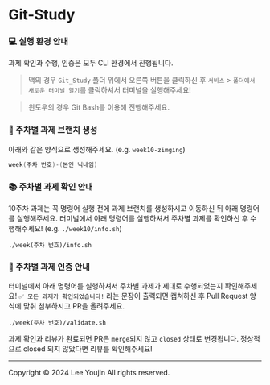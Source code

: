 # Git-Study
### 💻 실행 환경 안내
과제 확인과 수행, 인증은 모두 CLI 환경에서 진행됩니다.
> 맥의 경우 `Git_Study` 폴더 위에서 오른쪽 버튼을 클릭하신 후 `서비스` > `폴더에서 새로운 터미널 열기`를 클릭하셔서 터미널을 실행해주세요!

> 윈도우의 경우 Git Bash를 이용해 진행해주세요.

###  🌳 주차별 과제 브랜치 생성
아래와 같은 양식으로 생성해주세요. (e.g. `week10-zimging`)
```swift
week(주차 번호)-(본인 닉네임)
```

### 📚 주차별 과제 확인 안내
10주차 과제는 꼭 명령어 실행 전에 과제 브랜치를 생성하시고 이동하신 뒤 아래 명령어를 실행해주세요.
터미널에서 아래 명령어를 실행하셔서 주차별 과제를 확인하신 후 수행해주세요! (e.g. `./week10/info.sh`)
```
./week(주차 번호)/info.sh
```

### 💯 주차별 과제 인증 안내
터미널에서 아래 명령어를 실행하셔서 주차별 과제가 제대로 수행되었는지 확인해주세요!
`✅ 모든 과제가 확인되었습니다!` 라는 문장이 출력되면 캡쳐하신 후 Pull Request 양식에 맞춰 첨부하시고 PR을 올려주세요.
```
./week(주차 번호)/validate.sh
```
과제 확인과 리뷰가 완료되면 PR은 `merge`되지 않고 `closed` 상태로 변경됩니다.
정상적으로 closed 되지 않았다면 리뷰를 확인해주세요!

---
Copyright © 2024 Lee Youjin All rights reserved.
